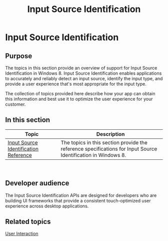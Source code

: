 ﻿---
Description: 'The topics in this section provide an overview of support for Input Source Identification in Windows 8.'
ms.assetid: '37E878DC-962F-4E30-8D11-99975BB9EBA4'
title: Input Source Identification
---

# Input Source Identification

## Purpose

The topics in this section provide an overview of support for Input Source Identification in Windows 8. Input Source Identification enables applications to accurately and reliably detect an input source, identify the input type, and provide a user experience that's most appropriate for the input type.

The collection of topics provided here describe how your app can obtain this information and best use it to optimize the user experience for your customer.

## In this section



| Topic                                                                                         | Description                                                                                                              |
|-----------------------------------------------------------------------------------------------|--------------------------------------------------------------------------------------------------------------------------|
| [Input Source Identification Reference](input-source-identification-reference.md)<br/> | The topics in this section provide the reference specifications for Input Source Identification in Windows 8.<br/> |



 

## Developer audience

The Input Source Identification APIs are designed for developers who are building UI frameworks that provide a consistent touch-optimized user experience across desktop applications.

## Related topics

<dl> <dt>

[User Interaction](nodepage.user_interaction)
</dt> </dl>

 

 




